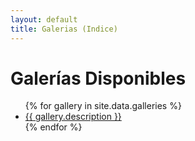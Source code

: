 ```yaml
---
layout: default
title: Galerias (Indice)
---
```

  <div class="sociales">
      <h1>Galerías Disponibles</h1>
<ul>
{% for gallery in site.data.galleries %}
<li><a href="{{ gallery.id }}">{{ gallery.description }}</a></li>
{% endfor %}
</ul>
</div>